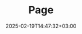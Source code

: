 ---
weight: 999
title: "Page"
description: ""
icon: "article"
date: "2025-02-19T14:47:32+03:00"
lastmod: "2025-02-19T14:47:32+03:00"
draft: false
toc: true
---